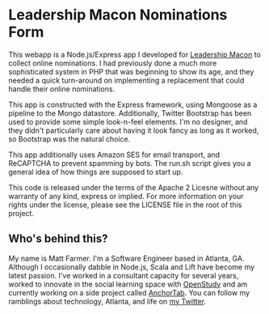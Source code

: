 # Leadership Macon Nominations Form

This webapp is a Node.js/Express app I developed for [Leadership Macon](http://leadershipmacon.org) to
collect online nominations. I had previously done a much more sophisticated system in PHP that was
beginning to show its age, and they needed a quick turn-around on implementing a replacement that could
handle their online nominations.

This app is constructed with the Express framework, using Mongoose as a pipeline to the Mongo datastore.
Additionally, Twitter Bootstrap has been used to provide some simple look-n-feel elements. I'm no
designer, and they didn't particularly care about having it look fancy as long as it worked, so Bootstrap
was the natural choice.

This app additionally uses Amazon SES for email transport, and ReCAPTCHA to prevent spamming by bots. The
run.sh script gives you a general idea of how things are supposed to start up.

This code is released under the terms of the Apache 2 Licesne without any warranty of any kind, express or
implied. For more information on your rights under the license, please see the LICENSE file in the root of
this project.

## Who's behind this?

My name is Matt Farmer. I'm a Software Engineer based in Atlanta, GA. Although I occasionally dabble in
Node.js, Scala and Lift have become my latest passion. I've worked in a consultant capacity for several
years, worked to innovate in the social learning space with [OpenStudy](http://openstudy.com) and am
currently working on a side project called [AnchorTab](http://anchortab.com). You can follow my ramblings
about technology, Atlanta, and life on [my Twitter](http://twitter.com/farmdawgnation).